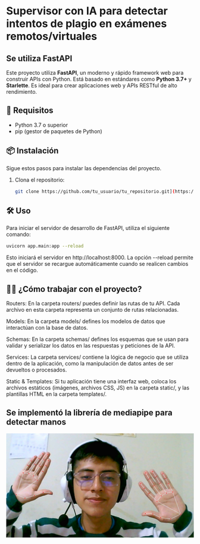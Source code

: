 # Supervisor con IA para detectar intentos de plagio en exámenes remotos/virtuales

## Se utiliza FastAPI

Este proyecto utiliza **FastAPI**, un moderno y rápido framework web para construir APIs con Python. Está basado en estándares como **Python 3.7+** y **Starlette**. Es ideal para crear aplicaciones web y APIs RESTful de alto rendimiento.

## 🚀 Requisitos

- Python 3.7 o superior
- pip (gestor de paquetes de Python)

## 📦 Instalación

Sigue estos pasos para instalar las dependencias del proyecto.

1. Clona el repositorio:

   ```bash
   git clone https://github.com/tu_usuario/tu_repositorio.git](https://github.com/Daniee19/SupervisorExamenRemotoIA.git

## 🛠️ Uso

Para iniciar el servidor de desarrollo de FastAPI, utiliza el siguiente comando:

```bash
uvicorn app.main:app --reload
```
Esto iniciará el servidor en http://localhost:8000. La opción --reload permite que el servidor se recargue automáticamente cuando se realicen cambios en el código.

## 🧑‍💻 ¿Cómo trabajar con el proyecto?

Routers: En la carpeta routers/ puedes definir las rutas de tu API. Cada archivo en esta carpeta representa un conjunto de rutas relacionadas.

Models: En la carpeta models/ defines los modelos de datos que interactúan con la base de datos.

Schemas: En la carpeta schemas/ defines los esquemas que se usan para validar y serializar los datos en las respuestas y peticiones de la API.

Services: La carpeta services/ contiene la lógica de negocio que se utiliza dentro de la aplicación, como la manipulación de datos antes de ser devueltos o procesados.

Static & Templates: Si tu aplicación tiene una interfaz web, coloca los archivos estáticos (imágenes, archivos CSS, JS) en la carpeta static/, y las plantillas HTML en la carpeta templates/.

## Se implementó la librería de mediapipe para detectar manos
![Foto](img/photo_mediapipe_hands.jpg)
